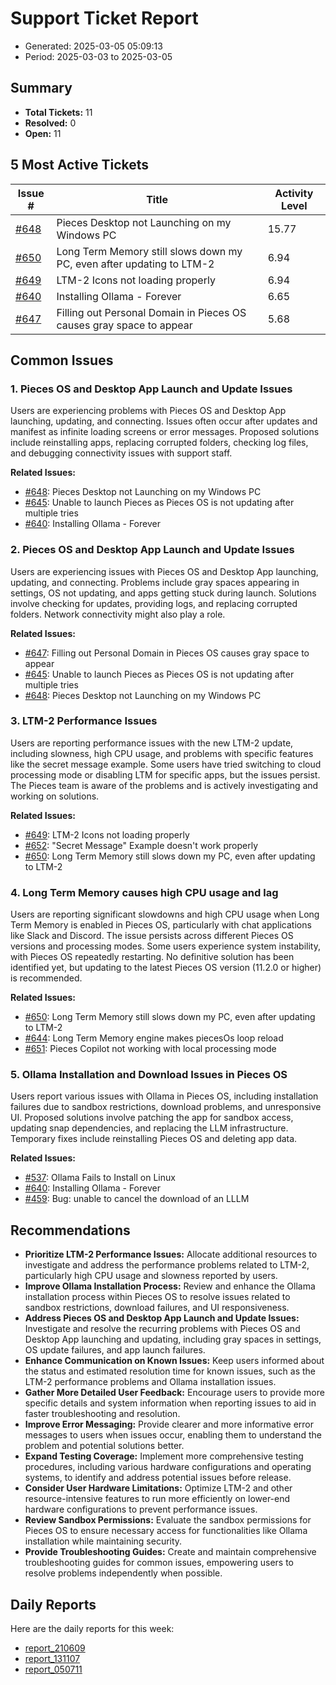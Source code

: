 # Support Ticket Report
- Generated: 2025-03-05 05:09:13
- Period: 2025-03-03 to 2025-03-05

## Summary
- **Total Tickets:** 11
- **Resolved:** 0
- **Open:** 11

## 5 Most Active Tickets
| Issue # | Title | Activity Level |
|---------|-------|----------------|
| [#648](https://github.com/pieces-app/support/issues/648) | Pieces Desktop not Launching on my Windows PC | 15.77 |
| [#650](https://github.com/pieces-app/support/issues/650) | Long Term Memory still slows down my PC, even after updating to LTM-2 | 6.94 |
| [#649](https://github.com/pieces-app/support/issues/649) | LTM-2 Icons not loading properly | 6.94 |
| [#640](https://github.com/pieces-app/support/issues/640) | Installing Ollama - Forever | 6.65 |
| [#647](https://github.com/pieces-app/support/issues/647) | Filling out Personal Domain in Pieces OS causes gray space to appear | 5.68 |

## Common Issues
### 1. Pieces OS and Desktop App Launch and Update Issues
Users are experiencing problems with Pieces OS and Desktop App launching, updating, and connecting. Issues often occur after updates and manifest as infinite loading screens or error messages. Proposed solutions include reinstalling apps, replacing corrupted folders, checking log files, and debugging connectivity issues with support staff.

**Related Issues:**
- [#648](https://github.com/pieces-app/support/issues/648): Pieces Desktop not Launching on my Windows PC
- [#645](https://github.com/pieces-app/support/issues/645): Unable to launch Pieces as Pieces OS is not updating after multiple tries
- [#640](https://github.com/pieces-app/support/issues/640): Installing Ollama - Forever

### 2. Pieces OS and Desktop App Launch and Update Issues
Users are experiencing issues with Pieces OS and Desktop App launching, updating, and connecting.  Problems include gray spaces appearing in settings, OS not updating, and apps getting stuck during launch. Solutions involve checking for updates, providing logs, and replacing corrupted folders. Network connectivity might also play a role.

**Related Issues:**
- [#647](https://github.com/pieces-app/support/issues/647): Filling out Personal Domain in Pieces OS causes gray space to appear
- [#645](https://github.com/pieces-app/support/issues/645): Unable to launch Pieces as Pieces OS is not updating after multiple tries
- [#648](https://github.com/pieces-app/support/issues/648): Pieces Desktop not Launching on my Windows PC

### 3. LTM-2 Performance Issues
Users are reporting performance issues with the new LTM-2 update, including slowness, high CPU usage, and problems with specific features like the secret message example. Some users have tried switching to cloud processing mode or disabling LTM for specific apps, but the issues persist. The Pieces team is aware of the problems and is actively investigating and working on solutions.

**Related Issues:**
- [#649](https://github.com/pieces-app/support/issues/649): LTM-2 Icons not loading properly
- [#652](https://github.com/pieces-app/support/issues/652): "Secret Message" Example doesn't work properly
- [#650](https://github.com/pieces-app/support/issues/650): Long Term Memory still slows down my PC, even after updating to LTM-2

### 4. Long Term Memory causes high CPU usage and lag
Users are reporting significant slowdowns and high CPU usage when Long Term Memory is enabled in Pieces OS, particularly with chat applications like Slack and Discord. The issue persists across different Pieces OS versions and processing modes. Some users experience system instability, with Pieces OS repeatedly restarting.  No definitive solution has been identified yet, but updating to the latest Pieces OS version (11.2.0 or higher) is recommended.

**Related Issues:**
- [#650](https://github.com/pieces-app/support/issues/650): Long Term Memory still slows down my PC, even after updating to LTM-2
- [#644](https://github.com/pieces-app/support/issues/644): Long Term Memory engine makes piecesOs loop reload
- [#651](https://github.com/pieces-app/support/issues/651): Pieces Copilot not working with local processing mode

### 5. Ollama Installation and Download Issues in Pieces OS
Users report various issues with Ollama in Pieces OS, including installation failures due to sandbox restrictions, download problems, and unresponsive UI. Proposed solutions involve patching the app for sandbox access, updating snap dependencies, and replacing the LLM infrastructure. Temporary fixes include reinstalling Pieces OS and deleting app data.

**Related Issues:**
- [#537](https://github.com/pieces-app/support/issues/537): Ollama Fails to Install on Linux
- [#640](https://github.com/pieces-app/support/issues/640): Installing Ollama - Forever
- [#459](https://github.com/pieces-app/support/issues/459): Bug: unable to cancel the download of an LLLM


## Recommendations
- **Prioritize LTM-2 Performance Issues:** Allocate additional resources to investigate and address the performance problems related to LTM-2, particularly high CPU usage and slowness reported by users.
- **Improve Ollama Installation Process:** Review and enhance the Ollama installation process within Pieces OS to resolve issues related to sandbox restrictions, download failures, and UI responsiveness.
- **Address Pieces OS and Desktop App Launch and Update Issues:** Investigate and resolve the recurring problems with Pieces OS and Desktop App launching and updating, including gray spaces in settings, OS update failures, and app launch failures.
- **Enhance Communication on Known Issues:**  Keep users informed about the status and estimated resolution time for known issues, such as the LTM-2 performance problems and Ollama installation issues.
- **Gather More Detailed User Feedback:** Encourage users to provide more specific details and system information when reporting issues to aid in faster troubleshooting and resolution.
- **Improve Error Messaging:** Provide clearer and more informative error messages to users when issues occur, enabling them to understand the problem and potential solutions better.
- **Expand Testing Coverage:** Implement more comprehensive testing procedures, including various hardware configurations and operating systems, to identify and address potential issues before release.
- **Consider User Hardware Limitations:** Optimize LTM-2 and other resource-intensive features to run more efficiently on lower-end hardware configurations to prevent performance issues.
- **Review Sandbox Permissions:** Evaluate the sandbox permissions for Pieces OS to ensure necessary access for functionalities like Ollama installation while maintaining security.
- **Provide Troubleshooting Guides:** Create and maintain comprehensive troubleshooting guides for common issues, empowering users to resolve problems independently when possible.

## Daily Reports
Here are the daily reports for this week:

- [report_210609](daily/2025-03-04/report_210609.md)
- [report_131107](daily/2025-03-04/report_131107.md)
- [report_050711](daily/2025-03-05/report_050711.md)
